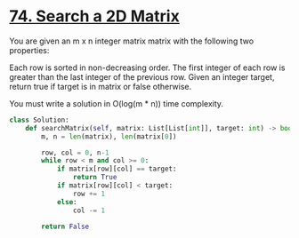 # [74. Search a 2D Matrix](https://leetcode.com/problems/search-a-2d-matrix/description/)

You are given an m x n integer matrix matrix with the following two properties:

Each row is sorted in non-decreasing order.
The first integer of each row is greater than the last integer of the previous row.
Given an integer target, return true if target is in matrix or false otherwise.

You must write a solution in O(log(m * n)) time complexity.

```py
class Solution:
    def searchMatrix(self, matrix: List[List[int]], target: int) -> bool:
        m, n = len(matrix), len(matrix[0])

        row, col = 0, n-1
        while row < m and col >= 0:
            if matrix[row][col] == target:
                return True
            if matrix[row][col] < target:
                row += 1
            else:
                col -= 1
        
        return False
```
